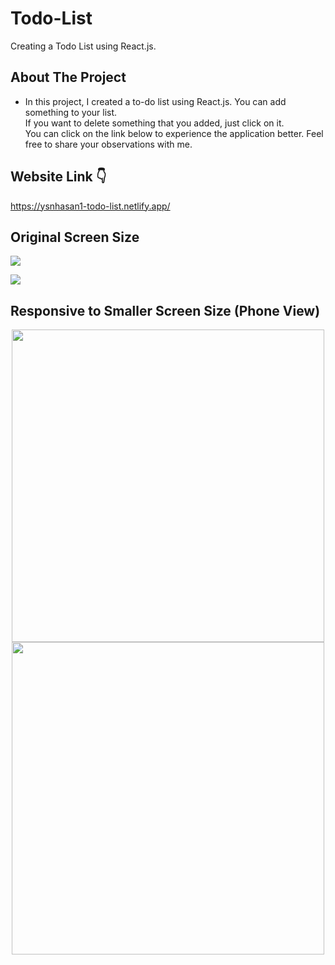 # Todo-List
Creating a Todo List using React.js.

## About The Project

* In this project, I created a to-do list using React.js. You can add something to your list. </br>
  If you want to delete something that you added, just click on it.</br> 
  You can click on the link below to experience the application better. Feel free to share your observations with me.

## Website Link 👇
https://ysnhasan1-todo-list.netlify.app/

## Original Screen Size
<img src="https://github.com/ysnhasan1/Todo-List/assets/102024926/d5e68260-6eff-4977-a8b0-2180a551b757"><br />

<img src="https://github.com/ysnhasan1/Todo-List/assets/102024926/09129d82-fc6d-4ac1-bb1d-4cc0bd9778b0"><br />

## Responsive to Smaller Screen Size (Phone View)
<p align="center">
<img src="https://github.com/ysnhasan1/Todo-List/assets/102024926/47741de0-f64b-464f-bd04-cbb8ce803bbc" height="500">

<img src="https://github.com/ysnhasan1/Todo-List/assets/102024926/2934f946-b959-4c0d-baed-993ec6f96148" height="500">
</p>
